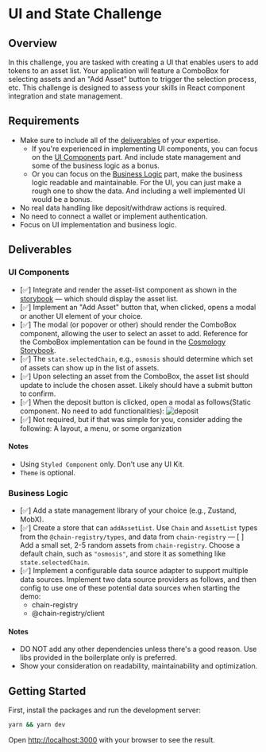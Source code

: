 # UI and State Challenge

## Overview

In this challenge, you are tasked with creating a UI that enables users to add tokens to an asset list. Your application will feature a ComboBox for selecting assets and an "Add Asset" button to trigger the selection process, etc. This challenge is designed to assess your skills in React component integration and state management.

## Requirements

- Make sure to include all of the [deliverables](#deliverables) of your expertise.
  - If you're experienced in implementing UI components, you can focus on the [UI Components](#ui-components) part. And include state management and some of the business logic as a bonus.
  - Or you can focus on the [Business Logic](#business-logic) part, make the business logic readable and maintainable. For the UI, you can just make a rough one to show the data. And including a well implemented UI would be a bonus.
- No real data handling like deposit/withdraw actions is required.
- No need to connect a wallet or implement authentication.
- Focus on UI implementation and business logic.

## Deliverables

### UI Components

- [✅] Integrate and render the asset-list component as shown in the [storybook](https://storybook.cosmology.zone/?path=/docs/asset-assetlist--docs) — which should display the asset list.
- [✅] Implement an "Add Asset" button that, when clicked, opens a modal or another UI element of your choice.
- [✅] The modal (or popover or other) should render the ComboBox component, allowing the user to select an asset to add. Reference for the ComboBox implementation can be found in the [Cosmology Storybook](https://storybook.cosmology.zone/?path=/story/combobox--custom-combobox-item).
- [✅] The `state.selectedChain`, e.g., `osmosis` should determine which set of assets can show up in the list of assets.
- [✅] Upon selecting an asset from the ComboBox, the asset list should update to include the chosen asset. Likely should have a submit button to confirm.
- [✅] When the deposit button is clicked, open a modal as follows(Static component. No need to add functionalities):
  ![deposit](./deposit.png)
- [✅] Not required, but if that was simple for you, consider adding the following: A layout, a menu, or some organization

#### Notes

- Using `Styled Component` only. Don't use any UI Kit.
- `Theme` is optional.

### Business Logic

- [✅] Add a state management library of your choice (e.g., Zustand, MobX).
- [✅] Create a store that can `addAssetList`. Use `Chain` and `AssetList` types from the `@chain-registry/types`, and data from `chain-registry`
  — [ ] Add a small set, 2-5 random assets from `chain-registry`. Choose a default chain, such as `"osmosis"`, and store it as something like `state.selectedChain`.
- [✅] Implement a configurable data source adapter to support multiple data sources. Implement two data source providers as follows, and then config to use one of these potential data sources when starting the demo:
  - chain-registry
  - @chain-registry/client

#### Notes

- DO NOT add any other dependencies unless there's a good reason. Use libs provided in the boilerplate only is preferred.
- Show your consideration on readability, maintainability and optimization.

## Getting Started

First, install the packages and run the development server:

```bash
yarn && yarn dev
```

Open [http://localhost:3000](http://localhost:3000) with your browser to see the result.
